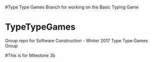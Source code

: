
#Type Type Games
Branch for working on the Basic Typing Game

# TypeTypeGames
Group repo for Software Construction - Winter 2017 Type Type Games Group

#This is for Milestone 3b
